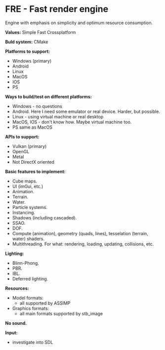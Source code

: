 # FRE - Fast render engine

Engine with emphasis on simplicity and optimum resource consumption.

**Values:**
Simple
Fast
Crossplatform

**Buld system:**
CMake

**Platforms to support:**

- Windows (primary)
- Android
- Linux
- MacOS
- IOS
- PS

**Ways to build/test on different platforms:**

- Windows - no questions
- Android. Here I need some emulator or real device. Harder, but possible.
- Linux - using virtual machine or real desktop
- MacOS, IOS - don't know how. Maybe virtual machine too.
- PS same as MacOS

**APIs to support:**

- Vulkan (primary)
- OpenGL
- Metal
- Not DirectX oriented

**Basic features to implement:**

- Cube maps.
- UI (imGui, etc.)
- Animation.
- Terrain.
- Water.
- Particle systems.
- Instancing.
- Shadows (including cascaded).
- SSAO.
- DOF.
- Compute (animation), geometry (quads, lines), tesselation (terrain, water) shaders.
- Multithreading. For what: rendering, loading, updating, collisions, etc.

**Lighting:**

- Blinn-Phong.
- PBR.
- IBL.
- Deferred lighting.

**Resources:**

- Model formats:
  - all supported by ASSIMP
- Graphics formats:
  - all main formats supported by stb_image

**No sound.**

**Input:**

- investigate into SDL
